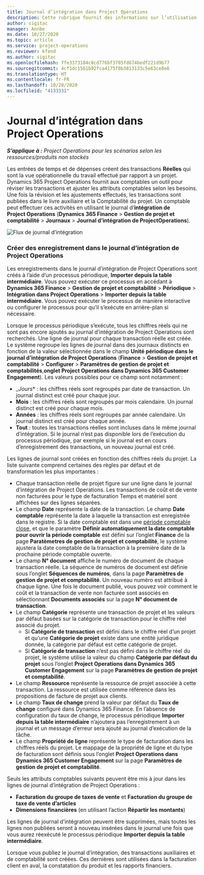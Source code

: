 ```yaml
---
title: Journal d’intégration dans Project Operations
description: Cette rubrique fournit des informations sur l’utilisation du journal d’intégration dans Project Operations.
author: sigitac
manager: Annbe
ms.date: 10/27/2020
ms.topic: article
ms.service: project-operations
ms.reviewer: kfend
ms.author: sigitac
ms.openlocfilehash: ffe3373184c8cd776bf3705fd674bedf221d9b77
ms.sourcegitcommit: 4cf1dc1561b92fca4175f0b3813133c5e63ce8e6
ms.translationtype: HT
ms.contentlocale: fr-FR
ms.lasthandoff: 10/28/2020
ms.locfileid: "4133331"
---
```

# <a name="integration-journal-in-project-operations"></a>Journal d’intégration dans Project Operations

_**S’applique à :** Project Operations pour les scénarios selon les ressources/produits non stockés_

Les entrées de temps et de dépenses créent des transactions **Réelles** qui sont la vue opérationnelle du travail effectué par rapport à un projet. Dynamics 365 Project Operations fournit aux comptables un outil pour réviser les transactions et ajuster les attributs comptables selon les besoins. Une fois la révision et les ajustements effectués, les transactions sont publiées dans le livre auxiliaire et la Comptabilité du projet. Un comptable peut effectuer ces activités en utilisant le journal d’**intégration de Project Operations** (**Dynamics 365 Finance** > **Gestion de projet et comptabilité** > **Journaux** > **Journal d’intégration de ProjectOperations**).

![Flux de journal d’intégration](./media/IntegrationJournal.png)

### <a name="create-records-in-the-project-operations-integration-journal"></a>Créer des enregistrement dans le journal d’intégration de Project Operations

Les enregistrements dans le journal d’intégration de Project Operations sont créés à l’aide d’un processus périodique, **Importer depuis la table intermédiaire**. Vous pouvez exécuter ce processus en accédant à **Dynamics 365 Finance** > **Gestion de projet et comptabilité** > **Périodique** > **Intégration dans Project Operations** > **Importer depuis la table intermédiaire**. Vous pouvez exécuter le processus de manière interactive ou configurer le processus pour qu’il s’exécute en arrière-plan si nécessaire.

Lorsque le processus périodique s’exécute, tous les chiffres réels qui ne sont pas encore ajoutés au journal d’intégration de Project Operations sont recherchés. Une ligne de journal pour chaque transaction réelle est créée.
Le système regroupe les lignes de journal dans des journaux distincts en fonction de la valeur sélectionnée dans le champ **Unité périodique dans le journal d’intégration de Project Operations** (**Finance** > **Gestion de projet et comptabilité** > **Configurer** > **Paramètres de gestion de projet et comptabilités**,**onglet Project Operations dans Dynamics 365 Customer Engagement**). Les valeurs possibles pour ce champ sont notamment :

  - _*Jours** : les chiffres réels sont regroupés par date de transaction. Un journal distinct est créé pour chaque jour.
  - **Mois** : les chiffres réels sont regroupés par mois calendaire. Un journal distinct est créé pour chaque mois.
  - **Années** : les chiffres réels sont regroupés par année calendaire. Un journal distinct est créé pour chaque année.
  - **Tout** : toutes les transactions réelles sont incluses dans le même journal d’intégration. Si le journal n’est pas disponible lors de l’exécution du processus périodique, par exemple si le journal est en cours d’enregistrement des transactions, un nouveau journal est créé.

Les lignes de journal sont créées en fonction des chiffres réels du projet. La liste suivante comprend certaines des règles par défaut et de transformation les plus importantes :

  - Chaque transaction réelle de projet figure sur une ligne dans le journal d’intégration de Project Operations. Les transactions de coût et de vente non facturées pour le type de facturation Temps et matériel sont affichées sur des lignes séparées.
  - Le champ **Date** représente la date de la transaction. Le champ **Date comptable** représente la date à laquelle la transaction est enregistrée dans le registre. Si la date comptable est dans une [période comptable close](https://docs.microsoft.com/dynamics365/finance/general-ledger/close-general-ledger-at-period-end), et que le paramètre **Définir automatiquement la date comptable pour ouvrir la période comptable** est défini sur l’onglet **Finance** de la page **Paratèmetres de gestion de projet et comptabilité**, le système ajustera la date comptable de la transaction à la première date de la prochaine période comptable ouverte.
  - Le champ **N° document** affiche le numéro de document de chaque transaction réelle. La séquence de numéros de document est définie sous l’onglet **Séquences de numéros**, dans la page **Paramètres de gestion de projet et comptabilité**. Un nouveau numéro est attribué à chaque ligne. Une fois le document publié, vous pouvez voir comment le coût et la transaction de vente non facturée sont associés en sélectionnant **Documents associés** sur la page **N° document de transaction**.
  - Le champ **Catégorie** représente une transaction de projet et les valeurs par défaut basées sur la catégorie de transaction pour le chiffre réel associé du projet.
    - Si **Catégorie de transaction** est défini dans le chiffre réel d’un projet et qu’une **Catégorie de projet** existe dans une entité juridique donnée, la catégorie par défaut est cette catégorie de projet.
    - Si **Catégorie de transaction** n’est pas défini dans le chiffre réel du projet, le système utilise la valeur du champ **Catégorie par défaut du projet** sous l’onglet **Project Operations dans Dynamics 365 Customer Engagement** sur la page **Paramètres de gestion de projet et comptabilité**.
  - Le champ **Ressource** représente la ressource de projet associée à cette transaction. La ressource est utilisée comme référence dans les propositions de facture de projet aux clients.
  - Le champ **Taux de change** prend la valeur par défaut du **Taux de change** configuré dans Dynamics 365 Finance. En l’absence de configuration du taux de change, le processus périodique **Importer depuis la table intermédiaire** n’ajoutera pas l’enregistrement à un journal et un message d’erreur sera ajouté au journal d’exécution de la tâche.
  - Le champ **Propriété de ligne** représente le type de facturation dans les chiffres réels du projet. Le mappage de la propriété de ligne et du type de facturation sont définis sous l’onglet **Project Operations dans Dynamics 365 Customer Engagement** sur la page **Paramètres de gestion de projet et comptabilité**.

Seuls les attributs comptables suivants peuvent être mis à jour dans les lignes de journal d’intégration de Project Operations :

- **Facturation du groupe de taxes de vente** et **Facturation du groupe de taxe de vente d’articles**
- **Dimensions financières** (en utilisant l’action **Répartir les montants**)

Les lignes de journal d’intégration peuvent être supprimées, mais toutes les lignes non publiées seront à nouveau insérées dans le journal une fois que vous aurez réexécuté le processus périodique **Importer depuis la table intermédiaire**.

Lorsque vous publiez le journal d’intégration, des transactions auxiliaires et de comptabilité sont créées. Ces dernières sont utilisées dans la facturation client en aval, la constatation du produit et les rapports financiers.

